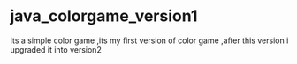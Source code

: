 # java_colorgame_version1
Its a simple color game ,its my first version of color game ,after this version i upgraded it into version2
